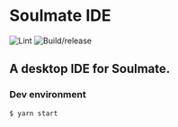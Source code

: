 # Soulmate IDE

![Lint](https://github.com/Soulmate-Lights/soulmate-ide/workflows/Lint/badge.svg)
![Build/release](https://github.com/Soulmate-Lights/soulmate-ide/workflows/Build/release/badge.svg)

## A desktop IDE for Soulmate.

### Dev environment

`$ yarn start`
